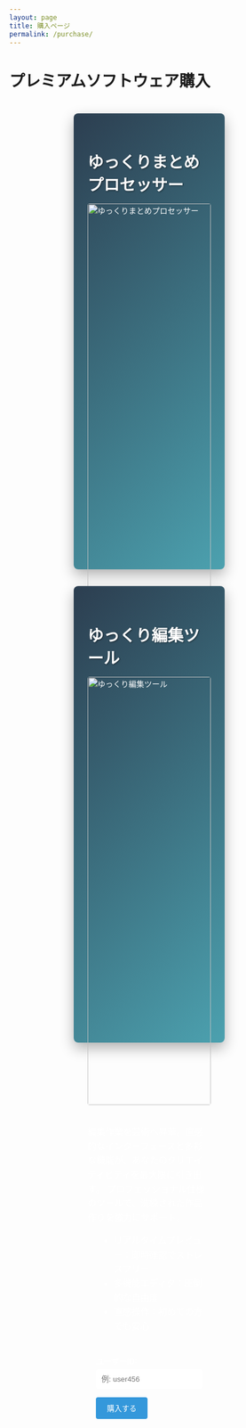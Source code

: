 ```yaml
---
layout: page
title: 購入ページ
permalink: /purchase/
---
```


<style>
  /* プレミアムな雰囲気を出すための追加スタイル */
  .products-container {
    display: flex;
    flex-wrap: wrap;
    gap: 30px;
    justify-content: center;
    margin: 40px 0;
  }
  .product-card {
    background: linear-gradient(135deg, #2c3e50, #4ca1af);
    color: #fff;
    border-radius: 8px;
    padding: 25px;
    width: calc(50% - 30px);
    box-shadow: 0 10px 25px rgba(0, 0, 0, 0.3);
    position: relative;
  }
  .product-card h2 {
    font-size: 1.8rem;
    margin-bottom: 15px;
    text-shadow: 1px 1px 3px rgba(0,0,0,0.5);
  }
  .product-card img {
    width: 100%;
    border-radius: 4px;
    margin-bottom: 20px;
  }
  .product-card .description {
    font-size: 1rem;
    line-height: 1.6;
    margin-bottom: 25px;
  }
  .product-card .description ul {
    list-style: disc;
    margin-left: 20px;
  }
  .purchase-form {
    background: rgba(255, 255, 255, 0.15);
    padding: 15px;
    border-radius: 4px;
  }
  .purchase-form .form-group {
    margin-bottom: 15px;
  }
  .purchase-form label {
    display: block;
    margin-bottom: 5px;
    font-weight: bold;
  }
  .purchase-form input[type="text"] {
    width: 100%;
    padding: 10px;
    border: none;
    border-radius: 4px;
  }
  .btn {
    padding: 10px 20px;
    border: none;
    border-radius: 4px;
    cursor: pointer;
  }
  .btn-primary {
    background: #3498db;
    color: #fff;
  }
  .btn-success {
    background: #2ecc71;
    color: #fff;
  }
  .error-message {
    display: none;
    color: #e74c3c;
    margin-top: 5px;
  }
  /* モーダルウィンドウ */
  .modal {
    display: none; 
    position: fixed; 
    z-index: 1000;
    left: 0;
    top: 0;
    width: 100%; 
    height: 100%; 
    overflow: auto; 
    background-color: rgba(0,0,0,0.7);
  }
  .modal-content {
    background-color: #fff;
    margin: 15% auto;
    padding: 25px;
    border-radius: 8px;
    width: 90%;
    max-width: 500px;
    text-align: center;
    position: relative;
  }
  .modal-content h3 {
    margin-top: 0;
  }
  .modal .close {
    position: absolute;
    right: 20px;
    top: 15px;
    font-size: 1.5rem;
    cursor: pointer;
  }
</style>

# プレミアムソフトウェア購入

<div class="products-container">
  
  <!-- 商品１：ゆっくりまとめプロセッサー -->
  <div class="product-card">
    <h2>ゆっくりまとめプロセッサー</h2>
    <img src="/assets/img/product1.jpg" alt="ゆっくりまとめプロセッサー">
    <div class="description">
      <p>
        究極の整理システム搭載。洗練されたアルゴリズムが、膨大なコンテンツを自動的にカテゴライズし、
        最適なレイアウトであなたに提供。先進技術と重厚なデザインが融合した、業界トップクラスのプレミアム仕様。
      </p>
      <ul>
        <li>自動整理機能：大量データも一瞬で分類</li>
        <li>柔軟なカスタマイズ：ユーザー毎に最適化</li>
        <li>超高速処理：極限のパフォーマンス</li>
      </ul>
    </div>
    <form class="purchase-form" action="javascript:void(0);" method="POST">
      <div class="form-group">
        <label for="user-id-1">ユーザーID:</label>
        <input type="text" id="user-id-1" name="user_id" placeholder="例: user123" required>
      </div>
      <!-- ソフトウェア自体のIDを送信するための隠しフィールド -->
      <input type="hidden" name="software_id" value="processor-001">
      <div class="form-group">
        <button type="button" class="btn btn-primary open-modal" data-product="1" data-stripe-link="YOUR_STRIPE_PAYMENT_LINK_1">
          購入する
        </button>
      </div>
      <div class="error-message" id="error-message-1">ユーザーIDを入力してください。</div>
    </form>
  </div>
  
  <!-- 商品２：ゆっくり編集ツール -->
  <div class="product-card">
    <h2>ゆっくり編集ツール</h2>
    <img src="/assets/img/product2.jpg" alt="ゆっくり編集ツール">
    <div class="description">
      <p>
        編集作業を芸術へ昇華。直感的なインターフェースと多彩な機能が、あなたのクリエイティビティを最大限に引き出す。
        プロフェッショナル仕様のツールで、洗練された作品作りを強力にサポート。
      </p>
      <ul>
        <li>リアルタイムプレビュー：即時確認でストレスフリー</li>
        <li>多機能エディタ：圧倒的な自由度</li>
        <li>直感操作：初めての方でも安心</li>
      </ul>
    </div>
    <form class="purchase-form" action="javascript:void(0);" method="POST">
      <div class="form-group">
        <label for="user-id-2">ユーザーID:</label>
        <input type="text" id="user-id-2" name="user_id" placeholder="例: user456" required>
      </div>
      <!-- ソフトウェア自体のID -->
      <input type="hidden" name="software_id" value="editor-002">
      <div class="form-group">
        <button type="button" class="btn btn-primary open-modal" data-product="2" data-stripe-link="YOUR_STRIPE_PAYMENT_LINK_2">
          購入する
        </button>
      </div>
      <div class="error-message" id="error-message-2">ユーザーIDを入力してください。</div>
    </form>
  </div>
  
</div>

<!-- 購入確認用モーダル -->
<div id="purchase-modal" class="modal">
  <div class="modal-content">
    <span class="close">&times;</span>
    <h3>購入確認</h3>
    <p id="modal-product-name"></p>
    <p>ユーザーID: <span id="modal-user-id"></span></p>
    <p>ソフトID: <span id="modal-software-id"></span></p>
    <button id="confirm-purchase" class="btn btn-success">確定する</button>
  </div>
</div>

<script>
  // 購入ボタン押下でモーダルを表示
  document.querySelectorAll('.open-modal').forEach(function(button) {
    button.addEventListener('click', function() {
      var form = button.closest('.purchase-form');
      var userIdInput = form.querySelector('input[name="user_id"]');
      var userId = userIdInput.value.trim();
      var errorMessage = form.querySelector('.error-message');
      
      if (userId === "") {
        errorMessage.style.display = 'block';
        userIdInput.focus();
        return;
      } else {
        errorMessage.style.display = 'none';
      }
      
      // 商品情報・ソフトIDを取得
      var productId = button.getAttribute('data-product');
      var softwareId = form.querySelector('input[name="software_id"]').value;
      var productName = (productId === "1") ? "ゆっくりまとめプロセッサー" : "ゆっくり編集ツール";
      var stripeLink = button.getAttribute('data-stripe-link');
      
      // モーダルの内容を更新
      document.getElementById('modal-product-name').innerText = productName;
      document.getElementById('modal-user-id').innerText = userId;
      document.getElementById('modal-software-id').innerText = softwareId;
      document.getElementById('confirm-purchase').setAttribute('data-stripe-link', stripeLink);
      
      // モーダル表示
      document.getElementById('purchase-modal').style.display = 'block';
    });
  });
  
  // モーダルのクローズ処理
  document.querySelector('.modal .close').addEventListener('click', function() {
    document.getElementById('purchase-modal').style.display = 'none';
  });
  
  // モーダル外クリックで閉じる
  window.addEventListener('click', function(event) {
    var modal = document.getElementById('purchase-modal');
    if (event.target == modal) {
      modal.style.display = 'none';
    }
  });
  
  // 購入確定ボタン押下時の処理
  document.getElementById('confirm-purchase').addEventListener('click', function() {
    var stripeLink = this.getAttribute('data-stripe-link');
    // 必要に応じ、ユーザーIDやソフトIDをクエリパラメータとして追加可能
    // 例: stripeLink += "?user_id=" + encodeURIComponent(document.getElementById('modal-user-id').innerText) +
    //                "&software_id=" + encodeURIComponent(document.getElementById('modal-software-id').innerText);
    window.open(stripeLink, '_blank');
    document.getElementById('purchase-modal').style.display = 'none';
  });
</script>
